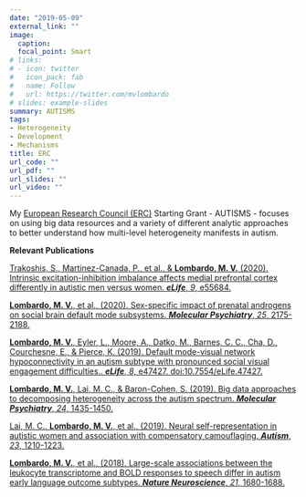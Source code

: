 ```yaml
---
date: "2019-05-09"
external_link: ""
image:
  caption:
  focal_point: Smart
# links:
# - icon: twitter
#   icon_pack: fab
#   name: Follow
#   url: https://twitter.com/mvlombardo
# slides: example-slides
summary: AUTISMS
tags:
- Heterogeneity
- Development
- Mechanisms
title: ERC
url_code: ""
url_pdf: ""
url_slides: ""
url_video: ""
---
```


My [European Research Council (ERC)](https://erc.europa.eu) Starting Grant - AUTISMS - focuses on using big data resources and a variety of different analytic approaches to better understand how multi-level heterogeneity manifests in autism.


**Relevant Publications**

[Trakoshis, S., Martinez-Canada, P., et al., & **Lombardo, M. V.** (2020). Intrinsic excitation-inhibition imbalance affects medial prefrontal cortex differently in autistic men versus women. ***eLife***, *9*, e55684.](https://elifesciences.org/articles/55684)

[**Lombardo, M. V.**, et al., (2020). Sex-specific impact of prenatal androgens on social brain default mode subsystems. ***Molecular Psychiatry***, *25*, 2175-2188.](https://www.nature.com/articles/s41380-018-0198-y)

[**Lombardo, M. V.**, Eyler, L., Moore, A., Datko, M., Barnes, C. C., Cha, D., Courchesne, E., & Pierce, K. (2019). Default mode-visual network hypoconnectivity in an autism subtype with pronounced social visual engagement difficulties.. ***eLife***, *8*, e47427. doi:10.7554/eLife.47427.](https://elifesciences.org/articles/47427)

[**Lombardo, M. V.**, Lai, M. C., & Baron-Cohen, S. (2019). Big data approaches to decomposing heterogeneity across the autism spectrum. ***Molecular Psychiatry***, *24*, 1435-1450.](https://www.nature.com/articles/s41380-018-0321-0)

[Lai, M. C., **Lombardo, M. V.**, et al., (2019). Neural self-representation in autistic women and association with compensatory camouflaging. ***Autism***, *23*, 1210-1223.](https://journals.sagepub.com/doi/full/10.1177/1362361318807159?fbclid=IwAR2MBIslWAEnz6l-PbSlcPB4cFhhIvM7XaQGOXQ-csOm9UR7iSiwjLfmZsk#articleShareContainer)

[**Lombardo, M. V.**, et al., (2018). Large-scale associations between the leukocyte transcriptome and BOLD responses to speech differ in autism early language outcome subtypes. ***Nature Neuroscience***, *21*, 1680-1688.](https://www.nature.com/articles/s41593-018-0281-3)
